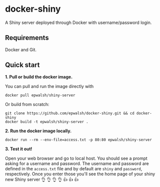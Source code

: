 # docker-shiny

A Shiny server deployed through Docker with username/password login.

## Requirements

Docker and Git.

## Quick start

**1. Pull or build the docker image.**

You can pull and run the image directly with

```
docker pull epwalsh/shiny-server
```

Or build from scratch:

```
git clone https://github.com/epwalsh/docker-shiny.git && cd docker-shiny
docker build -t epwalsh/shiny-server .
```

**2. Run the docker image locally.**

```
docker run --rm --env-file=access.txt -p 80:80 epwalsh/shiny-server
```

**3. Test it out!**

Open your web browser and go to local host. You should see 
a prompt asking for a username and password.
The username and password are defined in the `access.txt` file and by default
are `shiny` and `password`, respectively. Once you enter those you'll see the
home page of your shiny new Shiny server
:ok_hand: :ok_hand: :ok_hand: :ok_hand: :+1: :+1: :+1:
